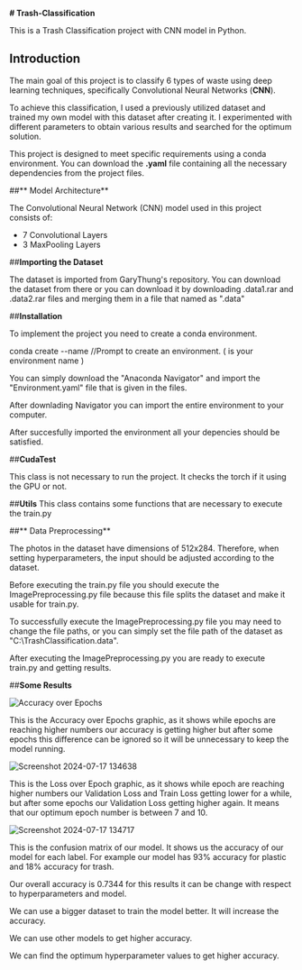 **# Trash-Classification**

This is a Trash Classification project with CNN model in Python.


## **Introduction**
The main goal of this project is to classify 6 types of waste using deep learning techniques, specifically Convolutional Neural Networks (**CNN**).

To achieve this classification, I used a previously utilized dataset and trained my own model with this dataset after creating it. I experimented with different parameters to obtain various results and searched for the optimum solution.

This project is designed to meet specific requirements using a conda environment. You can download the **.yaml** file containing all the necessary dependencies from the project files.


##** Model Architecture**

The Convolutional Neural Network (CNN) model used in this project consists of:
- 7 Convolutional Layers
- 3 MaxPooling Layers
  

##**Importing the Dataset**

The dataset is imported from GaryThung's repository. You can download the dataset from there or you can download it by downloading .data1.rar and .data2.rar files and merging them in a file that named as ".data" 


##**Installation**

To implement the project you need to create a conda environment. 

  conda create --name <my-env>  //Prompt to create an environment. (  <my-env> is your environment name  )

  You can simply download the "Anaconda Navigator" and import the "Environment.yaml" file that is given in the files.

  After downlading Navigator you can import the entire environment to your computer.

  After succesfully imported the environment all your depencies should be satisfied.


##**CudaTest**

This class is not necessary to run the project. It checks the torch if it using the GPU or not.


##**Utils**
This class contains some functions that are necessary to execute the train.py
  

##** Data Preprocessing**

The photos in the dataset have dimensions of 512x284. Therefore, when setting hyperparameters, the input should be adjusted according to the dataset.

Before executing the train.py file you should execute the ImagePreprocessing.py file because this file splits the dataset and make it usable for train.py.

To successfully execute the ImagePreprocessing.py file you may need to change the file paths, or you can simply set the file path of the dataset as "C:\TrashClassification\.data".

After executing the ImagePreprocessing.py you are ready to execute train.py and getting results.


##**Some Results**







![Accuracy over Epochs](https://github.com/user-attachments/assets/14b4f47b-0553-4b90-adbe-6ff3108d48ed)

This is the Accuracy over Epochs graphic, as it shows while epochs are reaching higher numbers our accuracy is getting higher but after some epochs this difference can be ignored so it will be unnecessary to keep the model running. 





![Screenshot 2024-07-17 134638](https://github.com/user-attachments/assets/9fe3e887-e012-404d-8f5e-2c544e76fac8)

This is the Loss over Epoch graphic, as it shows while epoch are reaching higher numbers our Validation Loss and Train Loss getting lower for a  while, but after some epochs our Validation Loss getting higher again. It means that our optimum epoch number is between 7 and 10.





![Screenshot 2024-07-17 134717](https://github.com/user-attachments/assets/516a4a61-7a0f-41e3-8bf5-91a1c160a400)

This is the confusion matrix of our model. It shows us the accuracy of our model for each label. For example our model has 93% accuracy for plastic and 18% accuracy for trash. 

Our overall accuracy is 0.7344 for this results it can be change with respect to hyperparameters and model.

We can use a bigger dataset to train the model better. It will increase the accuracy.

We can use other models to get higher accuracy.

We can find the optimum hyperparameter values to get higher accuracy.



